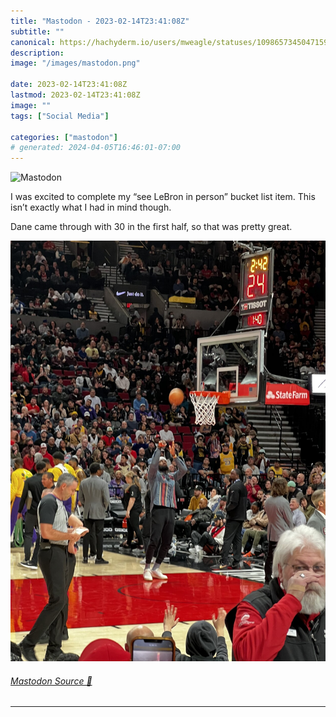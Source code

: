 ```yaml
---
title: "Mastodon - 2023-02-14T23:41:08Z"
subtitle: ""
canonical: https://hachyderm.io/users/mweagle/statuses/109865734504715992
description:
image: "/images/mastodon.png"

date: 2023-02-14T23:41:08Z
lastmod: 2023-02-14T23:41:08Z
image: ""
tags: ["Social Media"]

categories: ["mastodon"]
# generated: 2024-04-05T16:46:01-07:00
---
```

![Mastodon](/images/mastodon.png)

<p>I was excited to complete my “see LeBron in person” bucket list item. This isn’t exactly what I had in mind though. </p><p>Dane came through with 30 in the first half, so that was pretty great.</p>

![](d08e771b4d51794e.jpeg)

###### [Mastodon Source 🐘](https://hachyderm.io/@mweagle/109865734504715992)

___
